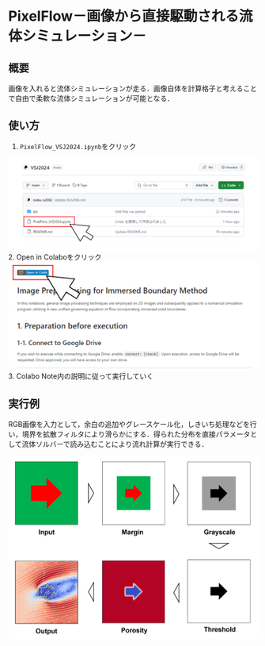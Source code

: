 # PixelFlow－画像から直接駆動される流体シミュレーション－

## 概要

画像を入れると流体シミュレーションが走る．画像自体を計算格子と考えることで自由で柔軟な流体シミュレーションが可能となる．

## 使い方

1. `PixelFlow_VSJ2024.ipynb`をクリック
<div style="display: flex; flex-direction: row;">
    <img src="pic/readme01.png" alt="Image 1">
</div>
2. Open in Colaboをクリック
<div style="display: flex; flex-direction: row;">
    <img src="pic/readme02.png" alt="Image 1">
</div>
3. Colabo Note内の説明に従って実行していく

## 実行例

RGB画像を入力として，余白の追加やグレースケール化，しきいち処理などを行い，境界を拡散フィルタにより滑らかにする．得られた分布を直接パラメータとして流体ソルバーで読み込むことにより流れ計算が実行できる．

<div style="display: flex; flex-direction: row;">
    <img src="pic/ex01.png" alt="Image 1">
</div>
